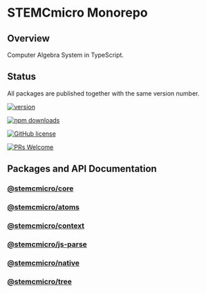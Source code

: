 # STEMCmicro Monorepo

## Overview

Computer Algebra System in TypeScript.

## Status

All packages are published together with the same version number.

[![version](https://img.shields.io/npm/v/@stemcmicro/core.svg)](https://www.npmjs.com/package/@stemcmicro/core)

[![npm downloads](https://img.shields.io/npm/dm/@stemcmicro/core.svg)](https://npm-stat.com/charts.html?package=@stemcmicro/core&from=2024-03-27)

[![GitHub license](https://img.shields.io/badge/license-MIT-blue.svg)](./LICENSE)

[![PRs Welcome](https://img.shields.io/badge/PRs-welcome-brightgreen.svg)](./CONTRIBUTING.md)

## Packages and API Documentation

### [@stemcmicro/core](https://geometryzen.github.io/stemcmicro/core)
### [@stemcmicro/atoms](https://geometryzen.github.io/stemcmicro/atoms)
### [@stemcmicro/context](https://geometryzen.github.io/stemcmicro/context)
### [@stemcmicro/js-parse](https://geometryzen.github.io/stemcmicro/js-parse)
### [@stemcmicro/native](https://geometryzen.github.io/stemcmicro/native)
### [@stemcmicro/tree](https://geometryzen.github.io/stemcmicro/tree)
